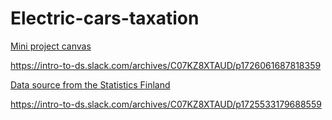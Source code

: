 # Electric-cars-taxation

[Mini project canvas]([url](https://intro-to-ds.slack.com/archives/C07KZ8XTAUD/p1726061687818359))

https://intro-to-ds.slack.com/archives/C07KZ8XTAUD/p1726061687818359


[Data source from the Statistics Finland]([url](https://intro-to-ds.slack.com/archives/C07KZ8XTAUD/p1725533179688559))

https://intro-to-ds.slack.com/archives/C07KZ8XTAUD/p1725533179688559

